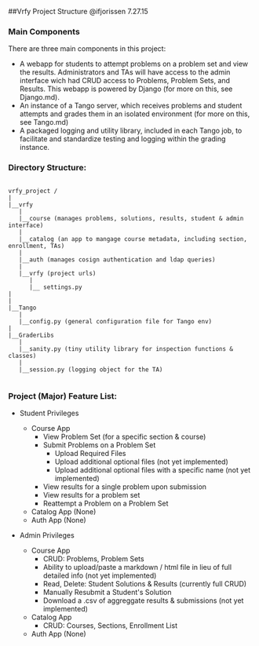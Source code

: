 ##Vrfy Project Structure
@ifjorissen
7.27.15

### Main Components
There are three main components in this project:
  * A webapp for students to attempt problems on a problem set and view the results. Administrators and TAs will have access to the admin interface wich had CRUD access to Problems, Problem Sets, and Results. This webapp is powered by Django (for more on this, see Django.md). 
  * An instance of a Tango server, which receives problems and student attempts and grades them in an isolated environment (for more on this, see Tango.md)
  * A packaged logging and utility library, included in each Tango job, to facilitate and standardize testing and logging within the grading instance.

### Directory Structure:

```

vrfy_project /
|
|__vrfy
   |
   |__course (manages problems, solutions, results, student & admin interface)
   |
   |__catalog (an app to mangage course metadata, including section, enrollment, TAs)
   |
   |__auth (manages cosign authentication and ldap queries)
   |
   |__vrfy (project urls)
      |
      |__ settings.py
|
|
|__Tango
   |
   |__config.py (general configuration file for Tango env)
|
|__GraderLibs
   |
   |__sanity.py (tiny utility library for inspection functions & classes)
   |
   |__session.py (logging object for the TA)


```

### Project (Major) Feature List:
  * Student Privileges
    * Course App
      * View Problem Set (for a specific section & course)
      * Submit Problems on a Problem Set
        * Upload Required Files
        * Upload additional optional files (not yet implemented)
        * Upload additional optional files with a specific name (not yet implemented)
      * View results for a single problem upon submission
      * View results for a problem set 
      * Reattempt a Problem on a Problem Set
    * Catalog App (None)
    * Auth App (None)

  * Admin Privileges
    * Course App
      * CRUD: Problems, Problem Sets
      * Ability to upload/paste a markdown / html file in lieu of full detailed info (not yet implemented)
      * Read, Delete: Student Solutions & Results (currently full CRUD)
      * Manually Resubmit a Student's Solution
      * Download a .csv of aggreggate results & submissions (not yet implemented)
    * Catalog App
      * CRUD: Courses, Sections, Enrollment List
    * Auth App (None)

